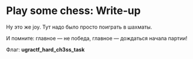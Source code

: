 # Play some chess: Write-up

Ну это же joy. Тут надо было просто поиграть в шахматы.

И помните: главное — не победа, главное — дождаться начала партии!

Флаг: **ugractf_hard_ch3ss_task**